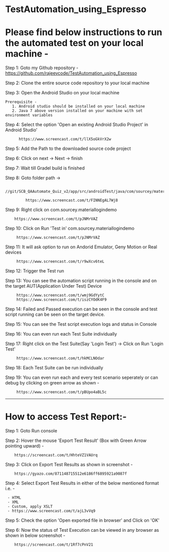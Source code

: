 # TestAutomation_using_Espresso

# Please find below instructions to run the automated test on your local machine -

Step 1: Goto my Github repository - https://github.com/rajeevcode/TestAutomation_using_Espresso

Step 2: Clone the entire source code repository to your local machine

Step 3: Open the Android Studio on your local machine
       
	Prerequisite - 
       1. Android studio should be installed on your local machine
       2. Java 7 above version installed on your machine with set environment variables

Step 4: Select the option 'Open an existing Android Studio Project' in Android Studio'
        
	      https://www.screencast.com/t/llX5oGkVrX2w

Step 5: Add the Path to the downloaded source code project

Step 6: Click on next -> Next -> finish 

Step 7: Wait till Gradel build is finished 

Step 8: Goto folder path ->

        //git/SCB_QAAutomate_Quiz_v2/app/src/androidTest/java/com/sourcey/materiallogindemo
       
			 https://www.screencast.com/t/FINNEgAL7Wj8

Step 9: Right click on com.sourcey.materiallogindemo 

        https://www.screencast.com/t/pJNMrVAZ

Step 10: Click on Run 'Test in' com.sourcey.materiallogindemo 

         https://www.screencast.com/t/pJNMrVAZ

Step 11: It will ask option to run on Andorid Emulator, Geny Motion or Real devices 

         https://www.screencast.com/t/r9wXcv6teL

Step 12: Trigger the Test run

Step 13: You can see the automation script running in the console and on the target AUT(Application Under Test) Device

         https://www.screencast.com/t/wmj9GdYytC
         https://www.screencast.com/t/iszCYOdK4F9

Step 14: Failed and Passed execution can be seen in the console and test script running can be seen on the target device.

Step 15:  You can see the Test script execution logs and status in Console

Step 16: You can even run each Test Suite individually 
         
Step 17: Right click on the Test Suite(Say 'Login Test') -> Click on Run 'Login Test'

         https://www.screencast.com/t/hkMCLNOdar

Step 18: Each Test Suite can be run individually

Step 19: You can even run each and every test scenario seperately or can debug by clicking on green arrow as shown - 

         https://www.screencast.com/t/pBUpo4aBL5c

------------------------------------------------------------

# How to access Test Report:-

Step 1: Goto Run console

Step 2: Hover the mouse 'Export Test Result' (Box with Green Arrow pointing upward) - 

        https://screencast.com/t/HhteVZ1VAUrq

Step 3: Click on Export Test Results as shown in screenshot - 

        https://gyazo.com/871148715512e6186ff6895921a9087f

Step 4: Select Export Test Results in either of the below mentioned format  i.e. - 
     
     - HTML
     - XML
     - Custom, apply XSLT 
     - https://www.screencast.com/t/ajL3vVq9

Step 5: Check the option 'Open exported file in browser' and Click on 'OK'
        
Step 6: Now the status of Test Execution can be viewed in any browser as shown in below screenshot - 

        https://screencast.com/t/1Rf7cPnV21
